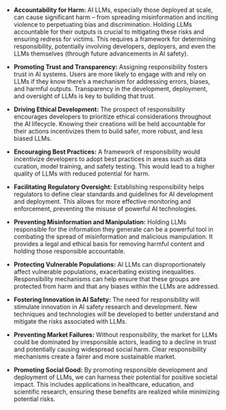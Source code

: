 * **Accountability for Harm:**  AI LLMs, especially those deployed at scale, can cause significant harm – from spreading misinformation and inciting violence to perpetuating bias and discrimination.  Holding LLMs accountable for their outputs is crucial to mitigating these risks and ensuring redress for victims.  This requires a framework for determining responsibility, potentially involving developers, deployers, and even the LLMs themselves (through future advancements in AI safety).

* **Promoting Trust and Transparency:**  Assigning responsibility fosters trust in AI systems.  Users are more likely to engage with and rely on LLMs if they know there’s a mechanism for addressing errors, biases, and harmful outputs. Transparency in the development, deployment, and oversight of LLMs is key to building that trust.

* **Driving Ethical Development:** The prospect of responsibility encourages developers to prioritize ethical considerations throughout the AI lifecycle.  Knowing their creations will be held accountable for their actions incentivizes them to build safer, more robust, and less biased LLMs.

* **Encouraging Best Practices:**  A framework of responsibility would incentivize developers to adopt best practices in areas such as data curation, model training, and safety testing. This would lead to a higher quality of LLMs with reduced potential for harm.

* **Facilitating Regulatory Oversight:**  Establishing responsibility helps regulators to define clear standards and guidelines for AI development and deployment.  This allows for more effective monitoring and enforcement, preventing the misuse of powerful AI technologies.

* **Preventing Misinformation and Manipulation:**  Holding LLMs responsible for the information they generate can be a powerful tool in combating the spread of misinformation and malicious manipulation.  It provides a legal and ethical basis for removing harmful content and holding those responsible accountable.

* **Protecting Vulnerable Populations:**  AI LLMs can disproportionately affect vulnerable populations, exacerbating existing inequalities. Responsibility mechanisms can help ensure that these groups are protected from harm and that any biases within the LLMs are addressed.

* **Fostering Innovation in AI Safety:**  The need for responsibility will stimulate innovation in AI safety research and development.  New techniques and technologies will be developed to better understand and mitigate the risks associated with LLMs.

* **Preventing Market Failures:**  Without responsibility, the market for LLMs could be dominated by irresponsible actors, leading to a decline in trust and potentially causing widespread social harm. Clear responsibility mechanisms create a fairer and more sustainable market.

* **Promoting Social Good:**  By promoting responsible development and deployment of LLMs, we can harness their potential for positive societal impact.  This includes applications in healthcare, education, and scientific research, ensuring these benefits are realized while minimizing potential risks.